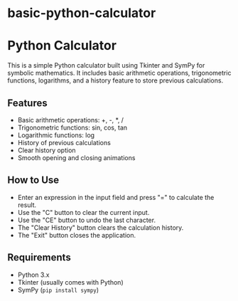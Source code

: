 # basic-python-calculator
# Python Calculator

This is a simple Python calculator built using Tkinter and SymPy for symbolic mathematics. It includes basic arithmetic operations, trigonometric functions, logarithms, and a history feature to store previous calculations.

## Features
- Basic arithmetic operations: +, -, *, /
- Trigonometric functions: sin, cos, tan
- Logarithmic functions: log
- History of previous calculations
- Clear history option
- Smooth opening and closing animations

## How to Use
- Enter an expression in the input field and press "=" to calculate the result.
- Use the "C" button to clear the current input.
- Use the "CE" button to undo the last character.
- The "Clear History" button clears the calculation history.
- The "Exit" button closes the application.

## Requirements
- Python 3.x
- Tkinter (usually comes with Python)
- SymPy (`pip install sympy`)

